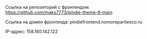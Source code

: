 Ссылка на репозиторий с фронтендом: https://github.com/maks7773/pindie-theme-8-main

Ссылка на домен фронтенда: pindiefrontend.nomorepartiesco.ru

IP-адрес: 158.160.142.122